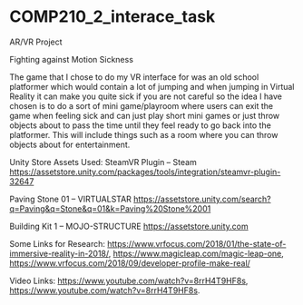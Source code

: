 # COMP210_2_interace_task
AR/VR Project

Fighting against Motion Sickness
 
 
The game that I chose to do my VR interface for was an old school platformer which would contain a lot of jumping and when jumping in Virtual Reality it can make you quite sick if you are not careful so the idea I have chosen is to do a sort of mini game/playroom where users can exit the game when feeling sick and can just play short mini games or just throw objects about to pass the time until they feel ready to go back into the platformer. This will include things such as a room where you can throw objects about for entertainment.

 Unity Store Assets Used:
SteamVR Plugin – Steam
https://assetstore.unity.com/packages/tools/integration/steamvr-plugin-32647

Paving Stone 01 – VIRTUALSTAR
https://assetstore.unity.com/search?q=Paving&q=Stone&q=01&k=Paving%20Stone%2001

Building Kit 1 – MOJO-STRUCTURE
https://assetstore.unity.com

 Some Links for Research: 
 https://www.vrfocus.com/2018/01/the-state-of-immersive-reality-in-2018/, 
 https://www.magicleap.com/magic-leap-one, 
 https://www.vrfocus.com/2018/09/developer-profile-make-real/
 
 Video Links: https://www.youtube.com/watch?v=8rrH4T9HF8s, https://www.youtube.com/watch?v=8rrH4T9HF8s.
